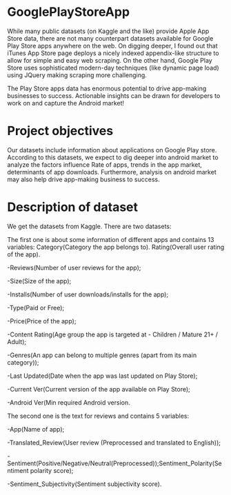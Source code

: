 # GooglePlayStoreApp
While many public datasets (on Kaggle and the like) provide Apple App Store data, there are not many counterpart datasets available for Google Play Store apps anywhere on the web. On digging deeper, I found out that iTunes App Store page deploys a nicely indexed appendix-like structure to allow for simple and easy web scraping. On the other hand, Google Play Store uses sophisticated modern-day techniques (like dynamic page load) using JQuery making scraping more challenging.

The Play Store apps data has enormous potential to drive app-making businesses to success. Actionable insights can be drawn for developers to work on and capture the Android market!

# Project objectives
Our datasets include information about applications on Google Play store. According to this datasets, we expect to dig deeper into android market to analyze the factors influence Rate of apps, trends in the app market, determinants of app downloads. Furthermore, analysis on android market may also help drive app-making business to success.

# Description of dataset
We get the datasets from Kaggle. There are two datasets:

The first one is about some information of different apps and contains 13 variables:
Category(Category the app belongs to).
Rating(Overall user rating of the app).

-Reviews(Number of user reviews for the app);

-Size(Size of the app);

-Installs(Number of user downloads/installs for the app);

-Type(Paid or Free);

-Price(Price of the app);

-Content Rating(Age group the app is targeted at - Children / Mature 21+ / Adult);

-Genres(An app can belong to multiple genres (apart from its main category));

-Last Updated(Date when the app was last updated on Play Store);

-Current Ver(Current version of the app available on Play Store);

-Android Ver(Min required Android version.

The second one is the text for reviews and contains 5 variables:

-App(Name of app);

-Translated_Review(User review (Preprocessed and translated to English));

-Sentiment(Positive/Negative/Neutral(Preprocessed));Sentiment_Polarity(Sentiment polarity score);

-Sentiment_Subjectivity(Sentiment subjectivity score).
